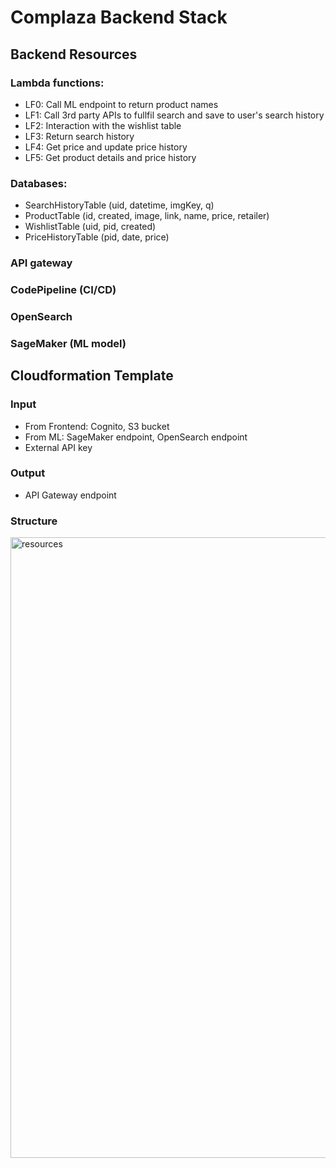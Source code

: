 # Complaza Backend Stack

## Backend Resources

### Lambda functions:
- LF0: Call ML endpoint to return product names
- LF1: Call 3rd party APIs to fullfil search and save to user's search history
- LF2: Interaction with the wishlist table
- LF3: Return search history
- LF4: Get price and update price history
- LF5: Get product details and price history
### Databases:
- SearchHistoryTable (uid, datetime, imgKey, q)
- ProductTable (id, created, image, link, name, price, retailer)
- WishlistTable (uid, pid, created)
- PriceHistoryTable (pid, date, price)
### API gateway
### CodePipeline (CI/CD)
### OpenSearch
### SageMaker (ML model)

## Cloudformation Template
### Input
- From Frontend: Cognito, S3 bucket 
- From ML: SageMaker endpoint, OpenSearch endpoint
- External API key

### Output
- API Gateway endpoint

### Structure
<img width="993" alt="resources" src="https://user-images.githubusercontent.com/49623311/164880659-f330aab4-5ede-4293-9fc5-d6b182a3ce97.png">
